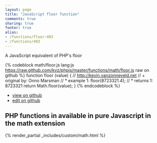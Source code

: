 ```yaml
---
layout: page
title: "JavaScript floor function"
comments: true
sharing: true
footer: true
alias:
- /functions/floor:403
- /functions/403
---
```

<!-- Generated by Rakefile:build -->
A JavaScript equivalent of PHP's floor

{% codeblock math/floor.js lang:js https://raw.github.com/kvz/phpjs/master/functions/math/floor.js raw on github %}
function floor (value) {
    // http://kevin.vanzonneveld.net
    // +   original by: Onno Marsman
    // *     example 1: floor(8723321.4);
    // *     returns 1: 8723321
    return Math.floor(value);
}
{% endcodeblock %}

 - [view on github](https://github.com/kvz/phpjs/blob/master/functions/math/floor.js)
 - [edit on github](https://github.com/kvz/phpjs/edit/master/functions/math/floor.js)

## PHP functions in available in pure Javascript in the math extension
{% render_partial _includes/custom/math.html %}
